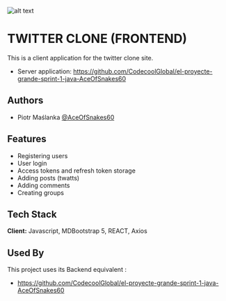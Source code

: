 ![alt text](https://github.com/CodecoolGlobal/epg-2-java-AceOfSnakes60/blob/development/twatter-logo.png?raw=true)


# TWITTER CLONE (FRONTEND)

This is a client application for the twitter clone site.
- Server application: https://github.com/CodecoolGlobal/el-proyecte-grande-sprint-1-java-AceOfSnakes60


## Authors

- Piotr Maślanka [@AceOfSnakes60](https://github.com/AceOfSnakes60)


## Features

- Registering users
- User login
- Access tokens and refresh token storage
- Adding posts (twatts)
- Adding comments
- Creating groups


## Tech Stack

**Client:** Javascript, MDBootstrap 5, REACT, Axios


## Used By

This project uses its Backend equivalent :

-  https://github.com/CodecoolGlobal/el-proyecte-grande-sprint-1-java-AceOfSnakes60


